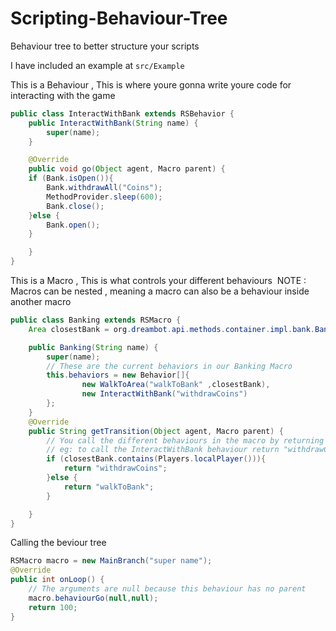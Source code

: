 # Scripting-Behaviour-Tree
Behaviour tree to better structure your scripts


I have included an example at ``src/Example``

This is a Behaviour , This is where youre gonna write youre code for interacting with the game

```Java
public class InteractWithBank extends RSBehavior {
    public InteractWithBank(String name) {
        super(name);
    }

    @Override
    public void go(Object agent, Macro parent) {
    if (Bank.isOpen()){
        Bank.withdrawAll("Coins");
        MethodProvider.sleep(600);
        Bank.close();
    }else {
        Bank.open();
    }

    }
}
```
This is a Macro , This is what controls your different behaviours 
NOTE : Macros can be nested , meaning a macro can also be a behaviour inside another macro 

```Java
public class Banking extends RSMacro {
    Area closestBank = org.dreambot.api.methods.container.impl.bank.Bank.getClosestBankLocation().getArea(8);

    public Banking(String name) {
        super(name);
        // These are the current behaviors in our Banking Macro
        this.behaviors = new Behavior[]{
                new WalkToArea("walkToBank" ,closestBank),
                new InteractWithBank("withdrawCoins")
        };
    }
    @Override
    public String getTransition(Object agent, Macro parent) {
        // You call the different behaviours in the macro by returning their super String
        // eg: to call the InteractWithBank behaviour return "withdrawCoins";
        if (closestBank.contains(Players.localPlayer())){
            return "withdrawCoins";
        }else {
            return "walkToBank";
        }

    }
}
```

Calling the beviour tree 
```Java
RSMacro macro = new MainBranch("super name");
@Override
public int onLoop() {
    // The arguments are null because this behaviour has no parent
    macro.behaviourGo(null,null);
    return 100;
}
```
